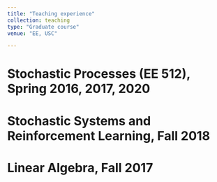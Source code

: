 ```yaml
---
title: "Teaching experience"
collection: teaching
type: "Graduate course"
venue: "EE, USC"

---
```



Stochastic Processes (EE 512), Spring 2016, 2017, 2020
======

Stochastic Systems and Reinforcement Learning, Fall 2018
======

Linear Algebra, Fall 2017
======
